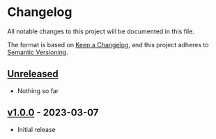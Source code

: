 # Changelog
All notable changes to this project will be documented in this file.

The format is based on [Keep a Changelog](https://keepachangelog.com/en/1.0.0/),
and this project adheres to [Semantic Versioning](https://semver.org/spec/v2.0.0.html).

## [Unreleased]
- Nothing so far

## [v1.0.0] - 2023-03-07
- Initial release

[Unreleased]: https://github.com/fgrosse/kafkactl/compare/v1.0.0...HEAD
[v1.0.0]: https://github.com/fgrosse/kafkactl/releases/tag/v1.0.0


